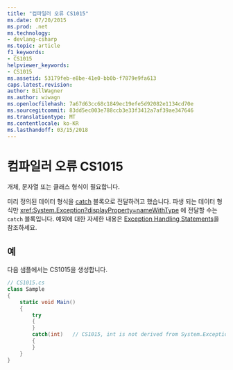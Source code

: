 ```yaml
---
title: "컴파일러 오류 CS1015"
ms.date: 07/20/2015
ms.prod: .net
ms.technology:
- devlang-csharp
ms.topic: article
f1_keywords:
- CS1015
helpviewer_keywords:
- CS1015
ms.assetid: 53179feb-e8be-41e0-bb0b-f7879e9fa613
caps.latest.revision: 
author: BillWagner
ms.author: wiwagn
ms.openlocfilehash: 7a67d63cc68c1849ec19efe5d92082e1134cd70e
ms.sourcegitcommit: 83dd5ec003e788ccb3e33f3412a7af39ae347646
ms.translationtype: MT
ms.contentlocale: ko-KR
ms.lasthandoff: 03/15/2018
---
```

# <a name="compiler-error-cs1015"></a>컴파일러 오류 CS1015
개체, 문자열 또는 클래스 형식이 필요합니다.  
  
 미리 정의된 데이터 형식을 [catch](../../csharp/language-reference/keywords/try-catch.md) 블록으로 전달하려고 했습니다. 파생 되는 데이터 형식만 <xref:System.Exception?displayProperty=nameWithType> 에 전달할 수는 `catch` 블록입니다. 예외에 대한 자세한 내용은 [Exception Handling Statements](../../csharp/language-reference/keywords/exception-handling-statements.md)을 참조하세요.  
  
## <a name="example"></a>예  
 다음 샘플에서는 CS1015을 생성합니다.  
  
```csharp  
// CS1015.cs  
class Sample  
{  
    static void Main()  
    {  
        try   
        {  
        }  
        catch(int)   // CS1015, int is not derived from System.Exception  
        {  
        }  
    }  
}  
```
